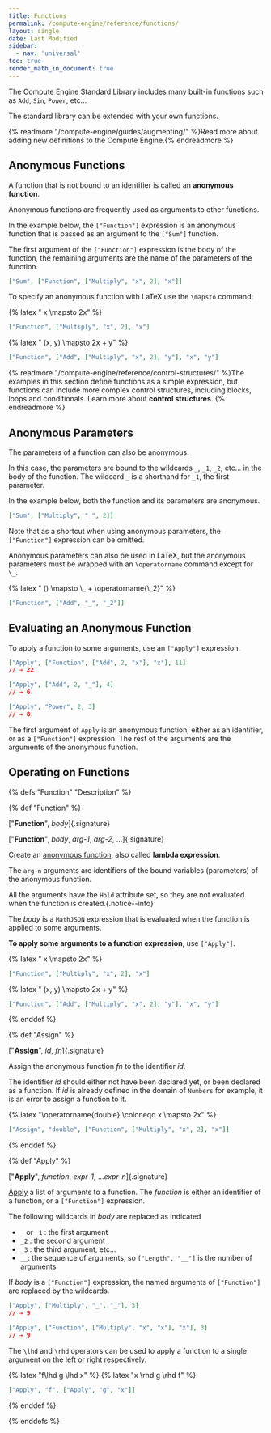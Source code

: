 ```yaml
---
title: Functions
permalink: /compute-engine/reference/functions/
layout: single
date: Last Modified
sidebar:
  - nav: 'universal'
toc: true
render_math_in_document: true
---
```


The Compute Engine Standard Library includes many built-in functions such as
`Add`, `Sin`, `Power`, etc...

The standard library can be extended with your own functions.

{% readmore "/compute-engine/guides/augmenting/" %}Read more about adding new
definitions to the Compute Engine.{% endreadmore %}

## Anonymous Functions

A function that is not bound to an identifier is called an **anonymous
function**.

Anonymous functions are frequently used as arguments to other functions.

In the example below, the `["Function"]` expression is an anonymous function
that is passed as an argument to the `["Sum"]` function.

The first argument of the `["Function"]` expression is the body of the function,
the remaining arguments are the name of the parameters of the function.

```json example
["Sum", ["Function", ["Multiply", "x", 2], "x"]]
```

To specify an anonymous function with LaTeX use the `\mapsto` command:

{% latex " x \\mapsto 2x" %}

```json example
["Function", ["Multiply", "x", 2], "x"]
```

{% latex " (x, y) \\mapsto 2x + y" %}

```json example
["Function", ["Add", ["Multiply", "x", 2], "y"], "x", "y"]
```

{% readmore "/compute-engine/reference/control-structures/" %}The examples in
this section define functions as a simple expression, but functions can include
more complex control structures, including blocks, loops and conditionals. Learn
more about **control structures**. {% endreadmore %}


## Anonymous Parameters

The parameters of a function can also be anonymous. 

In this case, the parameters are bound to the wildcards `_`, `_1`, `_2`, etc... 
in the body of the function. The wildcard `_` is a shorthand for `_1`, the 
first parameter.

In the example below, both the function and its parameters are anonymous.

```json example
["Sum", ["Multiply", "_", 2]]
```

Note that as a shortcut when using anonymous parameters, the `["Function"]`
expression can be omitted.


Anonymous parameters can also be used in LaTeX, but the anonymous parameters
must be wrapped with an `\operatorname` command except for `\_`.

{% latex " () \\mapsto \\_ + \\operatorname{\\_2}" %}

```json example
["Function", ["Add", "_", "_2"]]
```



## Evaluating an Anonymous Function

To apply a function to some arguments, use an `["Apply"]` expression.

```json example
["Apply", ["Function", ["Add", 2, "x"], "x"], 11]
// ➔ 22

["Apply", ["Add", 2, "_"], 4]
// ➔ 6

["Apply", "Power", 2, 3]
// ➔ 8
```

The first argument of `Apply` is an anonymous function, either as an
identifier, or as a `["Function"]` expression. The rest of the arguments are the
arguments of the anonymous function.

## Operating on Functions

{% defs "Function" "Description" %}

{% def "Function" %}

[&quot;**Function**&quot;, _body_]{.signature}

[&quot;**Function**&quot;, _body_, _arg-1_, _arg-2_, ...]{.signature}

Create an
[anonymous function](https://en.wikipedia.org/wiki/Anonymous_function), also
called **lambda expression**.

The `arg-n` arguments are identifiers of the bound variables (parameters) of the
anonymous function.

All the arguments have the `Hold` attribute set, so they are not evaluated when
the function is created.{.notice--info}

The _body_ is a `MathJSON` expression that is evaluated when the function is
applied to some arguments.

**To apply some arguments to a function expression**, use `["Apply"]`.

{% latex " x \\mapsto 2x" %}

```json example
["Function", ["Multiply", "x", 2], "x"]
```

{% latex " (x, y) \\mapsto 2x + y" %}

```json example
["Function", ["Add", ["Multiply", "x", 2], "y"], "x", "y"]
```

{% enddef %}

{% def "Assign" %}

[&quot;**Assign**&quot;, _id_, _fn_]{.signature}

Assign the anonymous function _fn_ to the identifier _id_.

The identifier _id_ should either not have been declared yet, or been declared
as a function. If _id_ is already defined in the domain of `Numbers` for example, it is an
error to assign a function to it.

{% latex "\\operatorname{double} \\coloneqq x \\mapsto 2x" %}

```json example
["Assign", "double", ["Function", ["Multiply", "x", 2], "x"]]
```

{% enddef %}

{% def "Apply" %}

[&quot;**Apply**&quot;, _function_, _expr-1_, ..._expr-n_]{.signature}

[Apply](https://en.wikipedia.org/wiki/Apply) a list of arguments to a function.
The _function_ is either an identifier of a function, or a `["Function"]`
expression.

The following wildcards in _body_ are replaced as indicated

- `_` or `_1` : the first argument
- `_2` : the second argument
- `_3` : the third argument, etc...
- `__`: the sequence of arguments, so `["Length", "__"]` is the number of
  arguments

If _body_ is a `["Function"]` expression, the named arguments of `["Function"]`
are replaced by the wildcards.

```json example
["Apply", ["Multiply", "_", "_"], 3]
// ➔ 9

["Apply", ["Function", ["Multiply", "x", "x"], "x"], 3]
// ➔ 9
```

The `\lhd` and `\rhd` operators can be used to apply a function to a single
argument on the left or right respectively.

{% latex "f\\lhd g \\lhd x" %}
{% latex "x \\rhd g \\rhd f" %}

```json example
["Apply", "f", ["Apply", "g", "x"]]
```



{% enddef %}

{% enddefs %}
